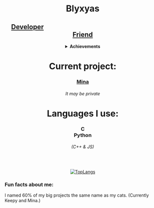 <div align="center">

<h1><b>Blyxyas</b></h1>
<h2><a href="https://youtu.be/dQw4w9WgXcQ">Developer</a>&emsp;&emsp;&emsp;&emsp;&emsp;&emsp;&emsp;&emsp;&emsp;&emsp;&emsp;&emsp;&emsp;&emsp;&emsp;&emsp;&emsp;<a href="https://youtu.be/0rd7erzIT8s">Friend</a></h2>
<details><summary><b>Achievements</b></summary>
<h5><a href="https://github.com/Blyxyas/keepy">HTML based pseudolanguage + compiler (C++)</a></h5>
<h6>...</h6>
</details>

<h1>Current project:</h1>
  <h3><a href="https://github.com/Blyxyas/cMina">Mina</a></h3>
  <h6>It may be private</h6>
  
<h1>Languages I use:</h1>
  <h3>C<br>Python</h3>
  <h6>(C++ & JS)</h6>
<br>
  
  [![TopLangs](https://github-readme-stats.vercel.app/api/top-langs/?username=blyxyas&layout="compact"&theme=radical)](https://github.com/anuraghazra/github-readme-stats)
  </div>

<h3>Fun facts about me:</h3>
  I named 60% of my big projects the same name as my cats. (Currently Keepy and Mina.)
